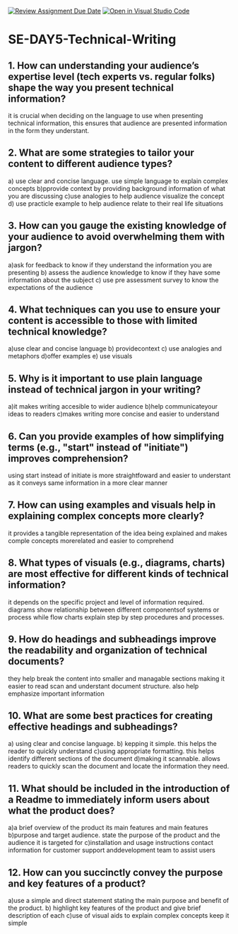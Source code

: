 [![Review Assignment Due Date](https://classroom.github.com/assets/deadline-readme-button-22041afd0340ce965d47ae6ef1cefeee28c7c493a6346c4f15d667ab976d596c.svg)](https://classroom.github.com/a/zsAR-pyY)
[![Open in Visual Studio Code](https://classroom.github.com/assets/open-in-vscode-2e0aaae1b6195c2367325f4f02e2d04e9abb55f0b24a779b69b11b9e10269abc.svg)](https://classroom.github.com/online_ide?assignment_repo_id=15813275&assignment_repo_type=AssignmentRepo)
# SE-DAY5-Technical-Writing
## 1. How can understanding your audience’s expertise level (tech experts vs. regular folks) shape the way you present technical information?
it is crucial when deciding on the language to use when presenting technical information, this ensures that audience are presented information in the form they understant.
## 2. What are some strategies to tailor your content to different audience types?
a) use clear and  concise language. use simple language to explain complex concepts
b)pprovide context by providing background information of what you are discussing
c)use analogies to help audience visualize the concept
d) use practicle example to help audience relate to their real life situations
## 3. How can you gauge the existing knowledge of your audience to avoid overwhelming them with jargon?
a)ask for feedback to know if they understand the information you are presenting
b) assess the audience knowledge to know if they have some information about the subject
c) use pre assessment survey to know the expectations of the audience
## 4. What techniques can you use to ensure your content is accessible to those with limited technical knowledge?
a)use clear and concise language
b) providecontext
c) use analogies and metaphors
d)offer examples
e) use visuals

## 5. Why is it important to use plain language instead of technical jargon in your writing?
a)it makes writing accesible to wider audience
b)help communicateyour ideas to readers
c)makes writing more concise and easier to understand
## 6. Can you provide examples of how simplifying terms (e.g., "start" instead of "initiate") improves comprehension?
using start instead of initiate is more straightfoward and easier to understant as it conveys same information in a more clear manner
## 7. How can using examples and visuals help in explaining complex concepts more clearly?
it provides a tangible representation of the idea being explained and makes comple concepts morerelated and easier to comprehend
## 8. What types of visuals (e.g., diagrams, charts) are most effective for different kinds of technical information?
it depends on the specific project and level of information required. diagrams show relationship between different componentsof systems or process while flow charts explain step by step procedures and processes.
## 9. How do headings and subheadings improve the readability and organization of technical documents?
they help break the content into smaller and managable sections making it easier to read scan and understant document structure. also help emphasize important information
## 10. What are some best practices for creating effective headings and subheadings?
a) using clear and concise language.
b) kepping it simple. this helps the reader to quickly understand 
c)using appropriate formatting. this helps identify different sections of the document
d)making it scannable. allows readers to quickly scan the document and locate the information they need.

## 11. What should be included in the introduction of a Readme to immediately inform users about what the product does?
a)a brief overview of the product its main features and main features
b)purpose and target audience. state the purpose of the product and the audience it is targeted for
c)installation and usage instructions
contact information for customer support anddevelopment team to assist users
## 12. How can you succinctly convey the purpose and key features of a product?
a)use a simple and direct statement stating the main purpose and benefit of the product.
b) highlight key features of the product and give brief description of each
c)use of visual aids to explain complex concepts
keep it simple
